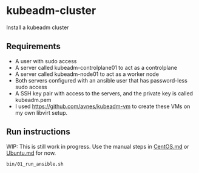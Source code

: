 # kubeadm-cluster

Install a kubeadm cluster

## Requirements

- A user with sudo access
- A server called kubeadm-controlplane01 to act as a controlplane
- A server called kubeadm-node01 to act as a worker node
- Both servers configured with an ansible user that has password-less sudo access
- A SSH key pair with access to the servers, and the private key is called kubeadm.pem
- I used <https://github.com/avnes/kubeadm-vm> to create these VMs on my own libvirt setup.

## Run instructions

WIP: This is still work in progress. Use the manual steps in [CentOS.md](CentOS.md) or [Ubuntu.md](Ubuntu.md) for now.

```bash
bin/01_run_ansible.sh
```
